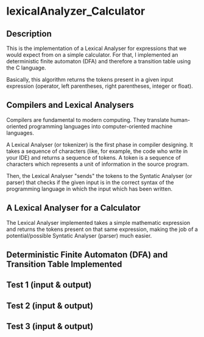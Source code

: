 # lexicalAnalyzer_Calculator

## Description
This is the implementation of a Lexical Analyser for expressions that we would expect from on a simple calculator. For that, I implemented an deterministic finite automaton (DFA) and therefore a transition table using the C language. <br />

Basically, this algorithm returns the tokens present in a given input expression (operator, left parentheses, right parentheses, integer or float). 

## Compilers and Lexical Analysers
Compilers are fundamental to modern computing. They translate human-oriented programming languages into computer-oriented machine languages.<br />

A Lexical Analyser (or tokenizer) is the first phase in compiler designing. It takes a sequence of characters (like, for example, the code who write in your IDE) and returns a sequence of tokens. A token is a sequence of characters which represents a unit of information in the source program. <br />

Then, the Lexical Analyser "sends" the tokens to the Syntatic Analyser (or parser) that checks if the given input is in the correct syntax of the programming language in which the input which has been written. 

## A Lexical Analyser for a Calculator
The Lexical Analyser implemented takes a simple mathematic expression and returns the tokens present on that same expression, making the job of a potential/possible Syntatic Analyser (parser) much easier.

## Deterministic Finite Automaton (DFA) and Transition Table Implemented

## Test 1 (input & output)

## Test 2 (input & output)

## Test 3 (input & output)
